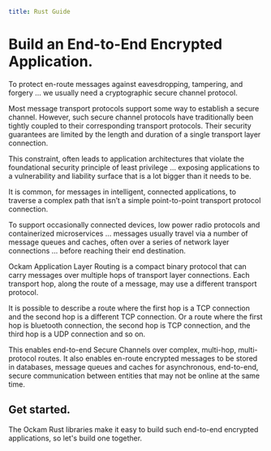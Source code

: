 ```yaml
title: Rust Guide
```

# Build an End-to-End Encrypted Application.

To protect en-route messages against eavesdropping, tampering, and forgery …
we usually need a cryptographic secure channel protocol.

Most message transport protocols support some way to establish a secure
channel. However, such secure channel protocols have traditionally been tightly
coupled to their corresponding transport protocols. Their security guarantees
are limited by the length and duration of a single transport layer connection.

This constraint, often leads to application architectures that violate the
foundational security principle of least privilege … exposing applications to
a vulnerability and liability surface that is a lot bigger than it needs to be.

It is common, for messages in intelligent, connected applications, to traverse
a complex path that isn’t a simple point-to-point transport protocol connection.

To support occasionally connected devices, low power radio protocols and
containerized microservices … messages usually travel via a number of message
queues and caches, often over a series of network layer connections … before
reaching their end destination.

Ockam Application Layer Routing is a compact binary protocol that can carry
messages over multiple hops of transport layer connections. Each transport hop,
along the route of a message, may use a different transport protocol.

It is possible to describe a route where the first hop is a TCP connection and
the second hop is a different TCP connection. Or a route where the first
hop is bluetooth connection, the second hop is TCP connection, and the third
hop is a UDP connection and so on.

This enables end-to-end Secure Channels over complex, multi-hop, multi-protocol
routes. It also enables en-route encrypted messages to be stored in databases,
message queues and caches for asynchronous, end-to-end, secure communication
between entities that may not be online at the same time.

## Get started.

The Ockam Rust libraries make it easy to build such end-to-end encrypted
applications, so let's build one together.

<div style="display: none; visibility: hidden;">
<a href="./get-started/00-setup">00. Setup</a>
</div>
